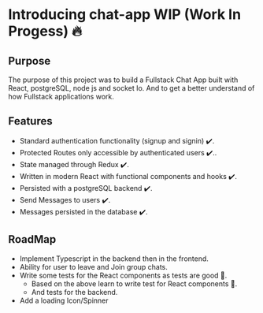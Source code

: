 # Introducing chat-app WIP (Work In Progess) 🔥
  
## Purpose

The purpose of this project was to build a Fullstack Chat App built with React, postgreSQL, node js and socket Io. And to get a better understand of how Fullstack applications work.


## Features
  * Standard authentication functionality (signup and signin) ✔️.
  * Protected Routes only accessible by authenticated users  ✔️..
  * State managed through Redux ✔️.
  * Written in modern React with functional components and hooks ✔️.
  * Persisted with a postgreSQL backend ✔️.
  * Send Messages to users ✔️.
  * Messages persisted in the database  ✔️. 

## RoadMap
  * Implement Typescript in the backend then in the frontend.
  * Ability for user to leave and Join group chats.
  * Write some tests for the React components as tests are good 🧪. 
      * Based on the above learn to write test for React components 🙂.
      * And tests for the backend.
  * Add a loading Icon/Spinner
 

